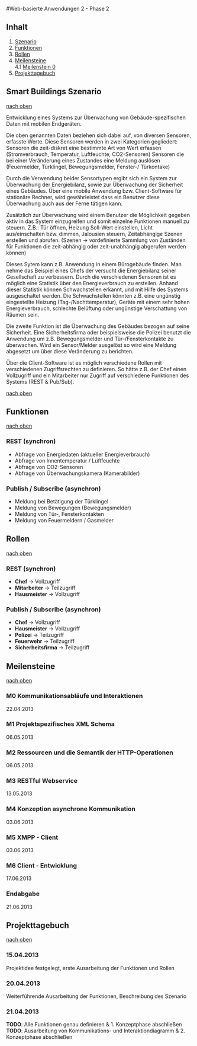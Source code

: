 #Web-basierte Anwendungen 2 - Phase 2

## Inhalt

1. [Szenario](#smart-buildings-szenario)
2. [Funktionen](#funktionen)
3. [Rollen](#rollen)
4. [Meilensteine](#meilensteine)  
  4.1 [Meilenstein 0](#m0-kommunikationsablufe-und-interaktionen)
5. [Projekttagebuch](#projekttagebuch)

## Smart Buildings Szenario
[nach oben](#inhalt)

Entwicklung eines Systems zur Überwachung von Gebäude-spezifischen Daten mit mobilen Endgeräten. 

Die oben genannten Daten beziehen sich dabei auf, von diversen Sensoren, erfasste Werte. Diese Sensoren werden in zwei Kategorien gegliedert:
Sensoren die zeit-diskret eine bestimmte Art von Wert erfassen (Stromverbrauch, Temperatur, Luftfeuchte, CO2-Sensoren)
Sensoren die bei einer Veränderung eines Zustandes eine Meldung auslösen (Feuermelder, Türklingel, Bewegungsmelder, Fenster-/ Türkontake)

Durch die Verwendung beider Sensortypen ergibt sich ein System zur Überwachung der Energiebilanz, sowie zur Überwachung der Sicherheit eines Gebäudes. 
Über eine mobile Anwendung bzw. Client-Software für stationäre Rechner, wird gewährleistet dass ein Benutzer diese Überwachung auch aus der Ferne tätigen kann.

Zusätzlich zur Überwachung wird einem Benutzer die Möglichkeit gegeben aktiv in das System einzugreifen und somit einzelne Funktionen manuell zu steuern.
Z.B.: Tür öffnen, Heizung Soll-Wert einstellen, Licht aus/einschalten bzw. dimmen, Jalousien steuern, Zeitabhängige Szenen erstellen und abrufen. (Szenen -> vordefinierte Sammlung von Zuständen für Funktionen die zeit-abhängig oder zeit-unabhängig abgerufen werden können)

Dieses Sytem kann z.B. Anwendung in einem Bürogebäude finden. Man nehme das Beispiel eines Chefs der versucht die Energiebilanz seiner Gesellschaft zu verbessern. Durch die verschiedenen Sensoren ist es möglich eine Statistik über den Energieverbrauch zu erstellen. Anhand dieser Statistik können Schwachstellen erkannt, und mit Hilfe des Systems ausgeschaltet werden. 
Die Schwachstellen könnten z.B. eine ungünstig eingestellte Heizung (Tag-/Nachttemperatur), Geräte mit einem sehr hohen Energieverbrauch, schlechte Belüftung oder ungünstige Verschattung von Räumen sein.

Die zweite Funktion ist die Überwachung des Gebäudes bezogen auf seine Sicherheit. Eine Sicherheitsfirma oder beispielsweise die Polizei benutzt die Anwendung um z.B. Bewegungsmelder und Tür-/Fensterkontakte zu überwachen. Wird ein Sensor/Melder ausgelöst so wird eine Meldung abgesetzt um über diese Veränderung zu berichten. 


Über die Client-Software ist es möglich verschiedene Rollen mit verschiedenen Zugriffsrechten zu definieren.
So hätte z.B. der Chef einen Vollzugriff und ein Mitarbeiter nur Zugriff auf verschiedene Funktionen 
des Systems (REST & Pub/Sub).

[nach oben](#inhalt)

## Funktionen
[nach oben](#inhalt)

### REST (synchron)

* Abfrage von Energiedaten (aktueller Energieverbrauch)
* Abfrage von Innentemperatur / Luftfeuchte
* Abfrage von CO2-Sensoren
* Abfrage von Überwachungskamera (Kamerabilder)

### Publish / Subscribe (asynchron)

* Meldung bei Betätigung der Türklingel
* Meldung von Bewegungen (Bewegungsmelder)
* Meldung von Tür-, Fensterkontakten
* Meldung von Feuermeldern / Gasmelder


## Rollen
[nach oben](#inhalt)

### REST (synchron)

* **Chef**        -> Vollzugriff
* **Mitarbeiter** -> Teilzugriff
* **Hausmeister** -> Vollzugriff

### Publish / Subscribe (asynchron)

* **Chef**              -> Vollzugriff
* **Hausmeister**       -> Vollzugriff
* **Polizei**           -> Teilzugriff
* **Feuerwehr**         -> Teilzugriff
* **Sicherheitsfirma**  -> Teilzugriff

## Meilensteine
[nach oben](#inhalt)

### M0 Kommunikationsabläufe und Interaktionen 

22.04.2013

### M1 Projektspezifisches XML Schema

06.05.2013

### M2 Ressourcen und die Semantik der HTTP-Operationen   

06.05.2013

### M3 RESTful Webservice 

13.05.2013

### M4 Konzeption asynchrone Kommunikation

03.06.2013

### M5 XMPP - Client 

03.06.2013

### M6 Client - Entwicklung 

17.06.2013

### Endabgabe

21.06.2013


## Projekttagebuch
[nach oben](#inhalt)

### 15.04.2013

Projektidee festgelegt, erste Ausarbeitung der Funktionen und Rollen

### 20.04.2013

Weiterführende Ausarbeitung der Funktionen, Beschreibung des Szenario

### 21.04.2013

**TODO**: Alle Funktionen genau definieren & 1. Konzeptphase abschließen  
**TODO**: Ausarbeitung von Kommunikations- und Interaktiondiagramm & 2. Konzeptphase abschließen
